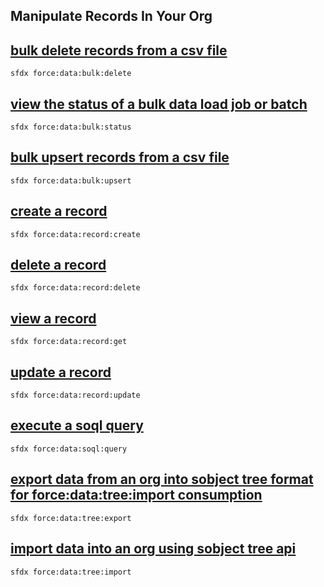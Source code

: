 ## Manipulate Records In Your Org



## [bulk delete records from a csv file](./bulkdeleterecordsfromacsvfile.md)

 ``` sfdx force:data:bulk:delete ```  

## [view the status of a bulk data load job or batch](./viewthestatusofabulkdataloadjoborbatch.md)

 ``` sfdx force:data:bulk:status ```  

## [bulk upsert records from a csv file](./bulkupsertrecordsfromacsvfile.md)

 ``` sfdx force:data:bulk:upsert ```  

## [create a record](./createarecord.md)

 ``` sfdx force:data:record:create ```  

## [delete a record](./deletearecord.md)

 ``` sfdx force:data:record:delete ```  

## [view a record](./viewarecord.md)

 ``` sfdx force:data:record:get ```  

## [update a record](./updatearecord.md)

 ``` sfdx force:data:record:update ```  

## [execute a soql query](./executeasoqlquery.md)

 ``` sfdx force:data:soql:query ```  

## [export data from an org into sobject tree format for force:data:tree:import consumption](./exportdatafromanorgintosobjecttreeformatforforcedatatreeimportconsumption.md)

 ``` sfdx force:data:tree:export ```  

## [import data into an org using sobject tree api](./importdataintoanorgusingsobjecttreeapi.md)

 ``` sfdx force:data:tree:import ```  

